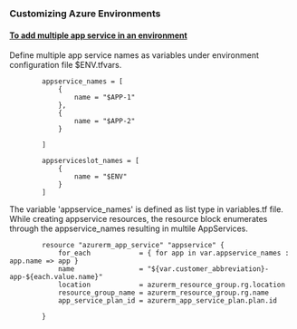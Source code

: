 ### Customizing Azure Environments

#### <u>To add multiple app service in an environment</u>

Define multiple app service names as variables under environment configuration file $ENV.tfvars.

            appservice_names = [
                {
                    name = "$APP-1"
                },
                {
                    name = "$APP-2"
                }

            ]

            appserviceslot_names = [
                {
                    name = "$ENV"
                }
            ]
    
The variable 'appservice_names' is defined as list type in variables.tf file.    
While creating appservice resources, the resource block enumerates through the appservice_names resulting in multile AppServices.

            resource "azurerm_app_service" "appservice" {
                for_each            = { for app in var.appservice_names : app.name => app }
                name                = "${var.customer_abbreviation}-app-${each.value.name}"
                location            = azurerm_resource_group.rg.location
                resource_group_name = azurerm_resource_group.rg.name
                app_service_plan_id = azurerm_app_service_plan.plan.id

            }